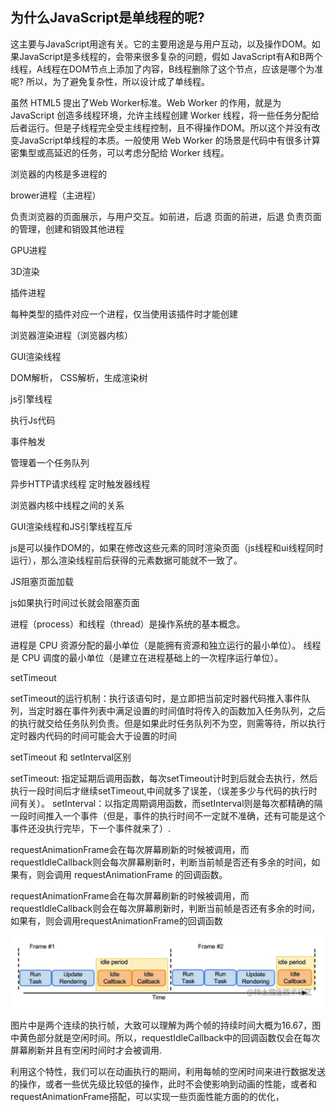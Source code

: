 ## 为什么JavaScript是单线程的呢?

这主要与JavaScript用途有关。它的主要用途是与用户互动，以及操作DOM。如果JavaScript是多线程的，会带来很多复杂的问题，假如 JavaScript有A和B两个线程，A线程在DOM节点上添加了内容，B线程删除了这个节点，应该是哪个为准呢? 所以，为了避免复杂性，所以设计成了单线程。

虽然 HTML5 提出了Web Worker标准。Web Worker 的作用，就是为 JavaScript 创造多线程环境，允许主线程创建 Worker 线程，将一些任务分配给后者运行。但是子线程完全受主线程控制，且不得操作DOM。所以这个并没有改变JavaScript单线程的本质。一般使用 Web Worker 的场景是代码中有很多计算密集型或高延迟的任务，可以考虑分配给 Worker 线程。

浏览器的内核是多进程的

brower进程（主进程）

负责浏览器的页面展示，与用户交互。如前进，后退
页面的前进，后退
负责页面的管理，创建和销毁其他进程

GPU进程

3D渲染

插件进程

每种类型的插件对应一个进程，仅当使用该插件时才能创建

浏览器渲染进程（浏览器内核）

GUI渲染线程

DOM解析， CSS解析，生成渲染树

js引擎线程

执行Js代码

事件触发

管理着一个任务队列

异步HTTP请求线程
定时触发器线程

浏览器内核中线程之间的关系

GUI渲染线程和JS引擎线程互斥

js是可以操作DOM的，如果在修改这些元素的同时渲染页面（js线程和ui线程同时运行），那么渲染线程前后获得的元素数据可能就不一致了。

JS阻塞页面加载

js如果执行时间过长就会阻塞页面

进程（process）和线程（thread）是操作系统的基本概念。

进程是 CPU 资源分配的最小单位（是能拥有资源和独立运行的最小单位）。
线程是 CPU 调度的最小单位（是建立在进程基础上的一次程序运行单位）。

setTimeout

setTimeout的运行机制：执行该语句时，是立即把当前定时器代码推入事件队列，当定时器在事件列表中满足设置的时间值时将传入的函数加入任务队列，之后的执行就交给任务队列负责。但是如果此时任务队列不为空，则需等待，所以执行定时器内代码的时间可能会大于设置的时间

setTimeout 和 setInterval区别

setTimeout: 指定延期后调用函数，每次setTimeout计时到后就会去执行，然后执行一段时间后才继续setTimeout,中间就多了误差，（误差多少与代码的执行时间有关）。
setInterval：以指定周期调用函数，而setInterval则是每次都精确的隔一段时间推入一个事件（但是，事件的执行时间不一定就不准确，还有可能是这个事件还没执行完毕，下一个事件就来了）.

requestAnimationFrame会在每次屏幕刷新的时候被调用，而requestIdleCallback则会每次屏幕刷新时，判断当前帧是否还有多余的时间，如果有，则会调用 requestAnimationFrame 的回调函数。

requestAnimationFrame会在每次屏幕刷新的时候被调用，而requestIdleCallback则会在每次屏幕刷新时，判断当前帧是否还有多余的时间，如果有，则会调用requestAnimationFrame的回调函数

![requestAnimationCallback](picture/requestAnimationFrame和setTimeout/2022-05-26-21-38-22.png)

图片中是两个连续的执行帧，大致可以理解为两个帧的持续时间大概为16.67，图中黄色部分就是空闲时间。所以，requestIdleCallback中的回调函数仅会在每次屏幕刷新并且有空闲时间时才会被调用.

利用这个特性，我们可以在动画执行的期间，利用每帧的空闲时间来进行数据发送的操作，或者一些优先级比较低的操作，此时不会使影响到动画的性能，或者和requestAnimationFrame搭配，可以实现一些页面性能方面的的优化，
